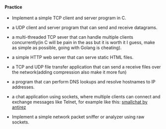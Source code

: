 

#### Practice

- Implement a simple TCP client and server program in C.

- a UDP client and server program that can send and receive datagrams.

- a multi-threaded TCP sever that can handle multiple clients concurrently(in C will be pain in the ass but it is worth it I guess, make as simple as possible, going with Golang is cheating).

- a simple HTTP web server that can serve static HTML files.

- a TCP and UDP file transfer application that can send a receive files over the network(adding compression also make it more fun)

- a program that can perform DNS lookups and resolve hostnames to IP addresses.

- a chat application using sockets, where multiple clients can connect and exchange messages like Telnet, for example like this: [smallchat by antirez](https://github.com/antirez/smallchat)

- Implement a simple network packet sniffer or analyzer using raw sockets.
